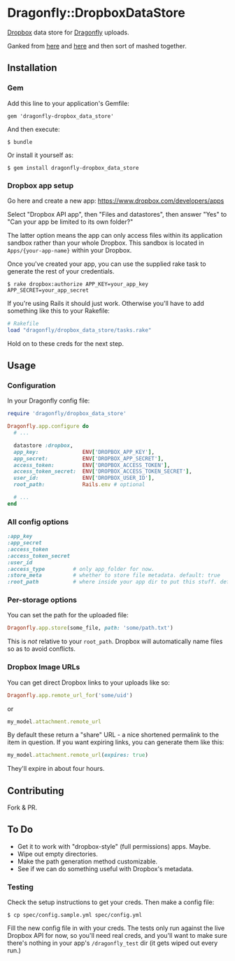 # Dragonfly::DropboxDataStore

[Dropbox](https://www.dropbox.com/developers) data store for [Dragonfly](https://github.com/markevans/dragonfly) uploads.

Ganked from [here](https://github.com/markevans/dragonfly-s3_data_store) and [here](https://github.com/robin850/carrierwave-dropbox) and then sort of mashed together.

## Installation

### Gem

Add this line to your application's Gemfile:

    gem 'dragonfly-dropbox_data_store'

And then execute:

    $ bundle

Or install it yourself as:

    $ gem install dragonfly-dropbox_data_store

### Dropbox app setup

Go here and create a new app: https://www.dropbox.com/developers/apps

Select "Dropbox API app", then "Files and datastores", then answer "Yes" to "Can your app be limited to its own folder?"

The latter option means the app can only access files within its application sandbox rather than your whole Dropbox. This sandbox is located in `Apps/{your-app-name}` within your Dropbox.

Once you've created your app, you can use the supplied rake task to generate the rest of your credentials.

    $ rake dropbox:authorize APP_KEY=your_app_key APP_SECRET=your_app_secret

If you're using Rails it should just work. Otherwise you'll have to add something like this to your Rakefile:

```ruby
# Rakefile
load "dragonfly/dropbox_data_store/tasks.rake"
```

Hold on to these creds for the next step.

## Usage

### Configuration

In your Dragonfly config file:

```ruby
require 'dragonfly/dropbox_data_store'

Dragonfly.app.configure do
  # ...

  datastore :dropbox,
  app_key:              ENV['DROPBOX_APP_KEY'],
  app_secret:           ENV['DROPBOX_APP_SECRET'],
  access_token:         ENV['DROPBOX_ACCESS_TOKEN'],
  access_token_secret:  ENV['DROPBOX_ACCESS_TOKEN_SECRET'],
  user_id:              ENV['DROPBOX_USER_ID'],     
  root_path:            Rails.env # optional

  # ...
end
```

### All config options

```ruby
:app_key             
:app_secret             
:access_token        
:access_token_secret    
:user_id             
:access_type         # only app_folder for now.
:store_meta          # whether to store file metadata. default: true
:root_path           # where inside your app dir to put this stuff. default: '/'
```

### Per-storage options

You can set the path for the uploaded file:

```ruby
Dragonfly.app.store(some_file, path: 'some/path.txt')
```

This is _not_ relative to your `root_path`. Dropbox will automatically name files so as to avoid conflicts.

### Dropbox Image URLs

You can get direct Dropbox links to your uploads like so:

```ruby
Dragonfly.app.remote_url_for('some/uid')
```

or

```ruby
my_model.attachment.remote_url
```

By default these return a "share" URL - a nice shortened permalink to the item in question. If you want expiring links, you can generate them like this:

```ruby
my_model.attachment.remote_url(expires: true)
```

They'll expire in about four hours.

## Contributing

Fork & PR.

## To Do

- Get it to work with "dropbox-style" (full permissions) apps. Maybe.
- Wipe out empty directories.
- Make the path generation method customizable.
- See if we can do something useful with Dropbox's metadata.

### Testing

Check the setup instructions to get your creds. Then make a config file:
  
    $ cp spec/config.sample.yml spec/config.yml

Fill the new config file in with your creds. The tests only run against the live Dropbox API for now, so you'll need real creds, and you'll want to make sure there's nothing in your app's `/dragonfly_test` dir (it gets wiped out every run.)

